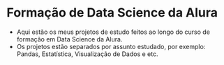 # Formação de Data Science da Alura
* Aqui estão os meus projetos de estudo feitos ao longo do curso de formação em Data Science da Alura.
* Os projetos estão separados por assunto estudado, por exemplo: Pandas, Estatística, Visualização de Dados e etc.
